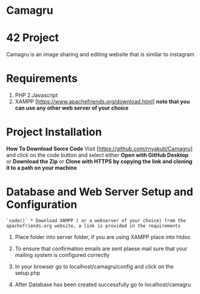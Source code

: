 # Camagru
# 42 Project
Camagru is an image sharing and editing website that is similar to instagram

# Requirements
1. PHP
2.Javascript
3. XAMPP [https://www.apachefriends.org/download.html] **note that you can use any other web server of your choice** 

# Project Installation 

  **How To Download Sorce Code**
    Visit [https://github.com/rnyakuti/Camagru] and click on the code button and select either **Open with GitHub Desktop** or **Download the Zip** or **Clone with HTTPS
    by copying the link and cloning it to a path on your machine**
    
#     Database and Web Server Setup and Configuration 
    `code()` * Download XAMPP ( or a webserver of your choice) from the apachefriends.org website, a link is provided in the requirements
    

1. Place folder into server folder, if you are using XAMPP place into htdoc

2. To ensure that confirmation emails are sent plaese mail sure that your mailing system is configured correctly

3. In your browser go to localhost/camagru/config and click on the setup.php

4. After Database has been created successfully go to localhost/camagru
